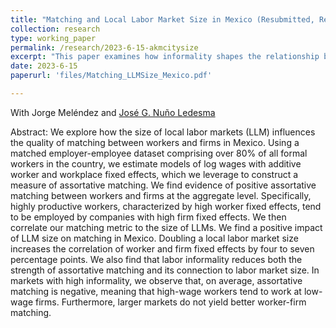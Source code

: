 ```yaml
---
title: "Matching and Local Labor Market Size in Mexico (Resubmitted, Regional Science and Urban Economics)"
collection: research
type: working_paper
permalink: /research/2023-6-15-akmcitysize
excerpt: "This paper examines how informality shapes the relationship between city size and labor market matching in Mexico. We find that cities with larger informal sectors exhibit weaker matching patterns in their formal labor markets."
date: 2023-6-15
paperurl: 'files/Matching_LLMSize_Mexico.pdf'

---
```

With Jorge Meléndez and [José G. Nuño Ledesma](https://jgnunol.github.io/)

Abstract: We explore how the size of local labor markets (LLM) influences the quality of matching between workers and firms in Mexico. Using a matched employer-employee dataset comprising over 80\% of all formal workers in the country, we estimate models of log wages with additive worker and workplace fixed effects, which we leverage to construct a measure of assortative matching. We find evidence of positive assortative matching between workers and firms at the aggregate level. Specifically, highly productive workers, characterized by high worker fixed effects, tend to be employed by companies with high firm fixed effects. We then correlate our matching metric to the size of LLMs. We find a positive impact of LLM size on matching in Mexico. Doubling a local labor market size increases the correlation of worker and firm fixed effects by four to seven percentage points. We also find that labor informality reduces both the strength of assortative matching and its connection to labor market size. In markets with high informality, we observe that, on average, assortative matching is negative, meaning that high-wage workers tend to work at low-wage firms. Furthermore, larger markets do not yield better worker-firm matching.

